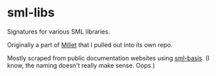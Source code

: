 # sml-libs

Signatures for various SML libraries.

Originally a part of [Millet](https://github.com/azdavis/millet) that I pulled out into its own repo.

Mostly scraped from public documentation websites using [sml-basis](https://github.com/azdavis/sml-basis). (I know, the naming doesn't really make sense. Oops.)
